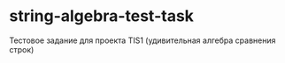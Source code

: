 # string-algebra-test-task
Тестовое задание для проекта TIS1 (удивительная алгебра сравнения строк)
